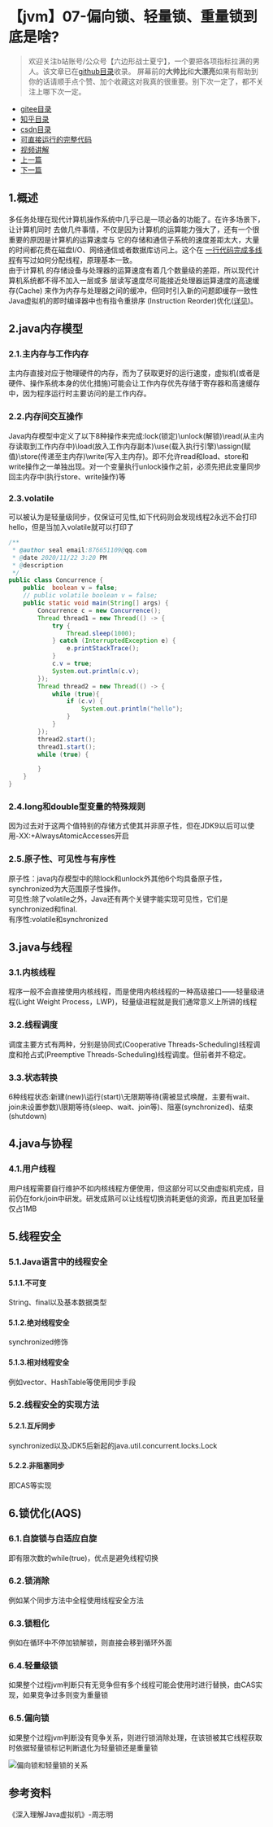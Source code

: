 # 【jvm】07-偏向锁、轻量锁、重量锁到底是啥?
> 欢迎关注b站账号/公众号【六边形战士夏宁】，一个要把各项指标拉满的男人。该文章已在[github目录](https://github.com/edanlx/SealBook)收录。
屏幕前的**大帅比**和**大漂亮**如果有帮助到你的话请顺手点个赞、加个收藏这对我真的很重要。别下次一定了，都不关注上哪下次一定。
* [gitee目录](https://gitee.com/seal_li/SealBook)
* [知乎目录](https://zhuanlan.zhihu.com/p/338222208)
* [csdn目录](https://blog.csdn.net/seal_li/article/details/111415366)
* [可直接运行的完整代码](https://github.com/edanlx/TechingCode/tree/master/demoGrace/src/main/java/com/example/demo/lesson/jvm/concurrence) 
* [视频讲解](https://www.bilibili.com/video/BV1LV411a7u7/) 
* [上一篇](./06HotSpotAndObject.md)
* [下一篇](./08gcCollector.md)

## 1.概述
多任务处理在现代计算机操作系统中几乎已是一项必备的功能了。在许多场景下，让计算机同时 去做几件事情，不仅是因为计算机的运算能力强大了，还有一个很重要的原因是计算机的运算速度与  它的存储和通信子系统的速度差距太大，大量的时间都花费在磁盘I/O、网络通信或者数据库访问上。这个在 [一行代码完成多线程](https://github.com/edanlx/SealBook/blob/master/graceCode/thread.md)有写过如何分配线程，原理基本一致。  
由于计算机 的存储设备与处理器的运算速度有着几个数量级的差距，所以现代计算机系统都不得不加入一层或多 层读写速度尽可能接近处理器运算速度的高速缓存(Cache)  来作为内存与处理器之间的缓冲，但同时引入新的问题即缓存一致性Java虚拟机的即时编译器中也有指令重排序 (Instruction Reorder)优化([详见](https://github.com/edanlx/SealBook/blob/master/jvm/compile.md))。

## 2.java内存模型
### 2.1.主内存与工作内存
主内存直接对应于物理硬件的内存，而为了获取更好的运行速度，虚拟机(或者是硬件、操作系统本身的优化措施)可能会让工作内存优先存储于寄存器和高速缓存中，因为程序运行时主要访问的是工作内存。
### 2.2.内存间交互操作
Java内存模型中定义了以下8种操作来完成:lock(锁定)\unlock(解锁)\read(从主内存读取到工作内存中)\load(放入工作内存副本)\use(载入执行引擎)\assign(赋值)\store(传递至主内存)\write(写入主内存)。即不允许read和load、store和write操作之一单独出现。对一个变量执行unlock操作之前，必须先把此变量同步回主内存中(执行store、write操作)等
### 2.3.volatile
可以被认为是轻量级同步，仅保证可见性,如下代码则会发现线程2永远不会打印hello，但是当加入volatile就可以打印了
```java
/**
 * @author seal email:876651109@qq.com
 * @date 2020/11/22 3:20 PM
 * @description
 */
public class Concurrence {
    public  boolean v = false;
    // public volatile boolean v = false;
    public static void main(String[] args) {
        Concurrence c = new Concurrence();
        Thread thread1 = new Thread(() -> {
            try {
                Thread.sleep(1000);
            } catch (InterruptedException e) {
                e.printStackTrace();
            }
            c.v = true;
            System.out.println(c.v);
        });
        Thread thread2 = new Thread(() -> {
            while (true){
                if (c.v) {
                    System.out.println("hello");
                }
            }
        });
        thread2.start();
        thread1.start();
        while (true) {

        }
    }
}
```
### 2.4.long和double型变量的特殊规则
因为过去对于这两个值特别的存储方式使其并非原子性，但在JDK9以后可以使用-XX:+AlwaysAtomicAccesses开启
### 2.5.原子性、可见性与有序性
原子性：java内存模型中的除lock和unlock外其他6个均具备原子性，synchronized为大范围原子性操作。  
可见性:除了volatile之外，Java还有两个关键字能实现可见性，它们是synchronized和final.  
有序性:volatile和synchronized

## 3.java与线程
### 3.1.内核线程
程序一般不会直接使用内核线程，而是使用内核线程的一种高级接口——轻量级进程(Light Weight Process，LWP)，轻量级进程就是我们通常意义上所讲的线程
### 3.2.线程调度
调度主要方式有两种，分别是协同式(Cooperative Threads-Scheduling)线程调度和抢占式(Preemptive Threads-Scheduling)线程调度。但前者并不稳定。
### 3.3.状态转换
6种线程状态:新建(new)\运行(start)\无限期等待(需被显式唤醒，主要有wait、join未设置参数)\限期等待(sleep、wait、join等)、阻塞(synchronized)、结束(shutdown)

## 4.java与协程
### 4.1.用户线程
用户线程需要自行维护不如内核线程方便使用，但这部分可以交由虚拟机完成，目前仍在fork/join中研发。研发成熟可以让线程切换消耗更低的资源，而且更加轻量仅占1MB
## 5.线程安全
### 5.1.Java语言中的线程安全
#### 5.1.1.不可变
String、final以及基本数据类型
#### 5.1.2.绝对线程安全
synchronized修饰
#### 5.1.3.相对线程安全
例如vector、HashTable等使用同步手段
### 5.2.线程安全的实现方法
#### 5.2.1.互斥同步
synchronized以及JDK5后新起的java.util.concurrent.locks.Lock
#### 5.2.2.非阻塞同步
即CAS等实现
## 6.锁优化(AQS)
### 6.1.自旋锁与自适应自旋
即有限次数的while(true)，优点是避免线程切换
### 6.2.锁消除
例如某个同步方法中全程使用线程安全方法
### 6.3.锁粗化
例如在循环中不停加锁解锁，则直接会移到循环外面
### 6.4.轻量级锁
如果整个过程jvm判断只有无竞争但有多个线程可能会使用时进行替换，由CAS实现，如果竞争过多则变为重量锁
### 6.5.偏向锁
如果整个过程jvm判断没有竞争关系，则进行锁消除处理，在该锁被其它线程获取时依据轻量锁标记判断退化为轻量锁还是重量锁

![偏向锁和轻量锁的关系](http://seal_li.gitee.io/sealbook/pic/jvm_concurrence_lock.png)

## 参考资料
《深入理解Java虚拟机》-周志明